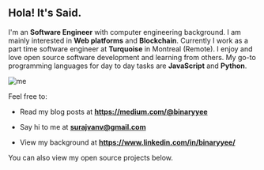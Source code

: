 ## Hola! It's Said.

I'm an **Software Engineer** with computer engineering background. I am mainly interested in **Web platforms** and **Blockchain**. Currently I work as a part time software engineer at **Turquoise** in Montreal (Remote). I enjoy and love open source software development and learning from others. My go-to programming languages for day to day tasks are **JavaScript** and **Python**.

![me](https://github.com/binaryyee/binaryyee/blob/38d81d558ada0cf2ef7beaf87baffc0e32049d98/giphy.gif)

Feel free to:

- Read my blog posts at **https://medium.com/@binaryyee**

- Say hi to me at **surajvanv@gmail.com**

- View my background at **https://www.linkedin.com/in/binaryyee/**

You can also view my open source projects below.

